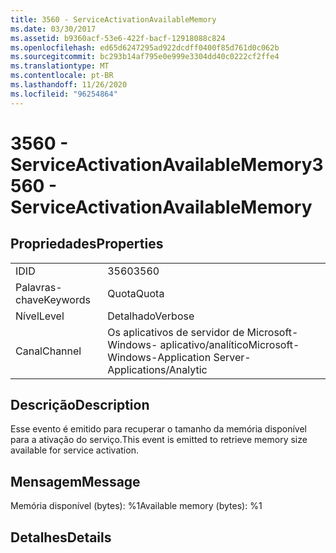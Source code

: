 ```yaml
---
title: 3560 - ServiceActivationAvailableMemory
ms.date: 03/30/2017
ms.assetid: b9360acf-53e6-422f-bacf-12918088c824
ms.openlocfilehash: ed65d6247295ad922dcdff0400f85d761d0c062b
ms.sourcegitcommit: bc293b14af795e0e999e3304dd40c0222cf2ffe4
ms.translationtype: MT
ms.contentlocale: pt-BR
ms.lasthandoff: 11/26/2020
ms.locfileid: "96254864"
---
```

# <a name="3560---serviceactivationavailablememory"></a><span data-ttu-id="b8729-102">3560 - ServiceActivationAvailableMemory</span><span class="sxs-lookup"><span data-stu-id="b8729-102">3560 - ServiceActivationAvailableMemory</span></span>

## <a name="properties"></a><span data-ttu-id="b8729-103">Propriedades</span><span class="sxs-lookup"><span data-stu-id="b8729-103">Properties</span></span>  
  
|||  
|-|-|  
|<span data-ttu-id="b8729-104">ID</span><span class="sxs-lookup"><span data-stu-id="b8729-104">ID</span></span>|<span data-ttu-id="b8729-105">3560</span><span class="sxs-lookup"><span data-stu-id="b8729-105">3560</span></span>|  
|<span data-ttu-id="b8729-106">Palavras-chave</span><span class="sxs-lookup"><span data-stu-id="b8729-106">Keywords</span></span>|<span data-ttu-id="b8729-107">Quota</span><span class="sxs-lookup"><span data-stu-id="b8729-107">Quota</span></span>|  
|<span data-ttu-id="b8729-108">Nível</span><span class="sxs-lookup"><span data-stu-id="b8729-108">Level</span></span>|<span data-ttu-id="b8729-109">Detalhado</span><span class="sxs-lookup"><span data-stu-id="b8729-109">Verbose</span></span>|  
|<span data-ttu-id="b8729-110">Canal</span><span class="sxs-lookup"><span data-stu-id="b8729-110">Channel</span></span>|<span data-ttu-id="b8729-111">Os aplicativos de servidor de Microsoft-Windows- aplicativo/analítico</span><span class="sxs-lookup"><span data-stu-id="b8729-111">Microsoft-Windows-Application Server-Applications/Analytic</span></span>|  
  
## <a name="description"></a><span data-ttu-id="b8729-112">Descrição</span><span class="sxs-lookup"><span data-stu-id="b8729-112">Description</span></span>  

 <span data-ttu-id="b8729-113">Esse evento é emitido para recuperar o tamanho da memória disponível para a ativação do serviço.</span><span class="sxs-lookup"><span data-stu-id="b8729-113">This event is emitted to retrieve memory size available for service activation.</span></span>  
  
## <a name="message"></a><span data-ttu-id="b8729-114">Mensagem</span><span class="sxs-lookup"><span data-stu-id="b8729-114">Message</span></span>  

 <span data-ttu-id="b8729-115">Memória disponível (bytes): %1</span><span class="sxs-lookup"><span data-stu-id="b8729-115">Available memory (bytes): %1</span></span>  
  
## <a name="details"></a><span data-ttu-id="b8729-116">Detalhes</span><span class="sxs-lookup"><span data-stu-id="b8729-116">Details</span></span>
